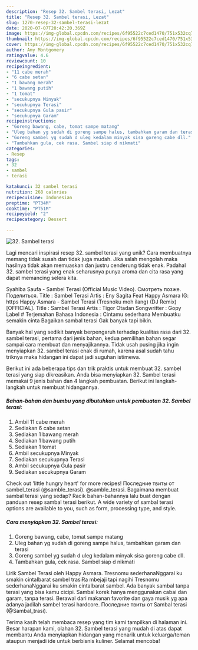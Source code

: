 ```yaml
---
description: "Resep 32. Sambel terasi, Lezat"
title: "Resep 32. Sambel terasi, Lezat"
slug: 1270-resep-32-sambel-terasi-lezat
date: 2020-07-07T20:42:20.369Z
image: https://img-global.cpcdn.com/recipes/6f95522c7ced1470/751x532cq70/32-sambel-terasi-foto-resep-utama.jpg
thumbnail: https://img-global.cpcdn.com/recipes/6f95522c7ced1470/751x532cq70/32-sambel-terasi-foto-resep-utama.jpg
cover: https://img-global.cpcdn.com/recipes/6f95522c7ced1470/751x532cq70/32-sambel-terasi-foto-resep-utama.jpg
author: Amy Montgomery
ratingvalue: 4.6
reviewcount: 10
recipeingredient:
- "11 cabe merah"
- "6 cabe setan"
- "1 bawang merah"
- "1 bawang putih"
- "1 tomat"
- "secukupnya Minyak"
- "secukupnya Terasi"
- "secukupnya Gula pasir"
- "secukupnya Garam"
recipeinstructions:
- "Goreng bawang, cabe, tomat sampe matang"
- "Uleg bahan yg sudah di goreng sampe halus, tambahkan garam dan terasi"
- "Goreng sambel yg sudah d uleg kedalam minyak sisa goreng cabe dll."
- "Tambahkan gula, cek rasa. Sambel siap d nikmati"
categories:
- Resep
tags:
- 32
- sambel
- terasi

katakunci: 32 sambel terasi 
nutrition: 268 calories
recipecuisine: Indonesian
preptime: "PT34M"
cooktime: "PT51M"
recipeyield: "2"
recipecategory: Dessert

---
```



![32. Sambel terasi](https://img-global.cpcdn.com/recipes/6f95522c7ced1470/751x532cq70/32-sambel-terasi-foto-resep-utama.jpg)

Lagi mencari inspirasi resep 32. sambel terasi yang unik? Cara membuatnya memang tidak susah dan tidak juga mudah. Jika salah mengolah maka hasilnya tidak akan memuaskan dan justru cenderung tidak enak. Padahal 32. sambel terasi yang enak seharusnya punya aroma dan cita rasa yang dapat memancing selera kita.

Syahiba Saufa - Sambel Terasi (Official Music Video). Смотреть позже. Поделиться. Title : Sambel Terasi Artis : Eny Sagita Feat Happy Asmara IG: https Happy Asmara - Sambel Terasi (Tresnoku moh ilang) (DJ Remix) [OFFICIAL]. Title : Sambel Terasi Artis : Tigor Otadan Songwritter : Gopy Label # Terjemahan Bahasa Indonesia : Cintamu sederhana Membuatku semakin cinta Bagaikan sambal terasi Gak banyak tapi bikin.

Banyak hal yang sedikit banyak berpengaruh terhadap kualitas rasa dari 32. sambel terasi, pertama dari jenis bahan, kedua pemilihan bahan segar sampai cara membuat dan menyajikannya. Tidak usah pusing jika ingin menyiapkan 32. sambel terasi enak di rumah, karena asal sudah tahu triknya maka hidangan ini dapat jadi suguhan istimewa.


Berikut ini ada beberapa tips dan trik praktis untuk membuat 32. sambel terasi yang siap dikreasikan. Anda bisa menyiapkan 32. Sambel terasi memakai 9 jenis bahan dan 4 langkah pembuatan. Berikut ini langkah-langkah untuk membuat hidangannya.

<!--inarticleads1-->

##### Bahan-bahan dan bumbu yang dibutuhkan untuk pembuatan 32. Sambel terasi:

1. Ambil 11 cabe merah
1. Sediakan 6 cabe setan
1. Sediakan 1 bawang merah
1. Sediakan 1 bawang putih
1. Sediakan 1 tomat
1. Ambil secukupnya Minyak
1. Sediakan secukupnya Terasi
1. Ambil secukupnya Gula pasir
1. Sediakan secukupnya Garam


Check out &#39;little hungry heart&#39; for more recipes! Последние твиты от sambel_terasi (@samble_terasi). @samble_terasi. Bagaimana membuat sambal terasi yang sedap? Racik bahan-bahannya lalu buat dengan panduan resep sambal terasi berikut. A wide variety of sambal terasi options are available to you, such as form, processing type, and style. 

<!--inarticleads2-->

##### Cara menyiapkan 32. Sambel terasi:

1. Goreng bawang, cabe, tomat sampe matang
1. Uleg bahan yg sudah di goreng sampe halus, tambahkan garam dan terasi
1. Goreng sambel yg sudah d uleg kedalam minyak sisa goreng cabe dll.
1. Tambahkan gula, cek rasa. Sambel siap d nikmati


Lirik Sambel Terasi oleh Happy Asmara. Tresnomu sederhanaNggarai ku smakin cintaIbarat sambel trasiRa mbejaji tapi nagihi Tresnomu sederhanaNggarai ku smakin cintaIbarat sambel. Ada banyak sambal tanpa terasi yang bisa kamu cicipi. Sambal korek hanya menggunakan cabai dan garam, tanpa terasi. Berawal dari makanan favorite dan gaya musik yg apa adanya jadilah sambel terasi hardcore. Последние твиты от Sambal terasi (@Sambal_trasi). 

Terima kasih telah membaca resep yang tim kami tampilkan di halaman ini. Besar harapan kami, olahan 32. Sambel terasi yang mudah di atas dapat membantu Anda menyiapkan hidangan yang menarik untuk keluarga/teman ataupun menjadi ide untuk berbisnis kuliner. Selamat mencoba!

